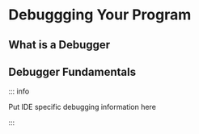 # Debuggging Your Program

## What is a Debugger

## Debugger Fundamentals

::: info

Put IDE specific debugging information here

:::
